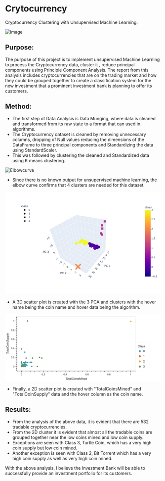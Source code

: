 # Crytocurrency

Cryptocurrency Clustering with Unsupervised Machine Learning.

![image](https://img.freepik.com/free-vector/golden-bitcoin-blockchain-technology-3d-concept-suitable-future-technology-banner-cover_384372-81.jpg?size=626&ext=jpg)

## Purpose: 

 The purpose of this project is to implement unsupervised Machine Learning to process the Cryptocurrency data, cluster it , reduce principal components using Principle Component Analysis. The report from this analysis includes cryptocurrencies that are on the trading market and how they could be grouped together to create a classification system for the new investment that a prominent investment bank is planning to offer its customers.

## Method:

* The first step of Data Analysis is Data Munging, where data is cleaned and transformed from its raw state to a format that can used in algorithms.
* The Cryptocurrency dataset is cleaned by removing unnecessary columns, dropping of Null values reducing the dimensions of the DataFrame to three principal components and Standardizing the data using StandardScaler.
* This was followed by clustering the cleaned and Standardized data using K means clustering.

![Elbowcurve]()

* Since there is no known output for unsupervised machine learning, the elbow curve confirms that 4 clusters are needed for this dataset.

![3D](images/3D_scatter_plot.png)

* A 3D scatter plot is created with the 3 PCA and clusters with the hover name being the coin name and hover data being the algorithm.

![2D](images/tradable_crypto.png)

* Finally, a 2D scatter plot is created with "TotalCoinsMined"  and "TotalCoinSupply" data and the hover column as the coin name.
 
 ## Results:
 
 * From the analysis of the above data, it is evident that there are 532 tradable cryptocurrencies.
 * From the 2D cluster it is evident that almost all the tradable coins are grouped together near the low coins mined and low coin supply.
 * Exceptions are seen with Class 3, Turtle Coin, which has a very high coin supply but low coin mined.
 * Another exception is seen with Class 2, Bit Torrent which has a very high coin supply as well as very high coin mined.
 
 With the above analysis, I believe the Investment Bank will be able to successfully provide an investment portfolio for its customers.
 
 
